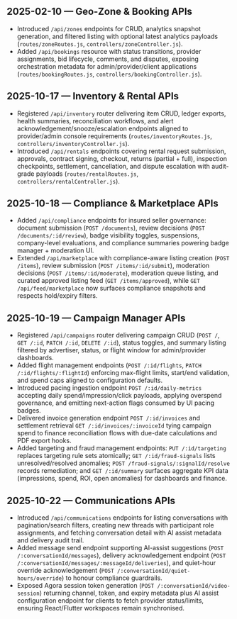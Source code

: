 ## 2025-02-10 — Geo-Zone & Booking APIs
- Introduced `/api/zones` endpoints for CRUD, analytics snapshot generation, and filtered listing with optional latest analytics payloads (`routes/zoneRoutes.js`, `controllers/zoneController.js`).
- Added `/api/bookings` resource with status transitions, provider assignments, bid lifecycle, comments, and disputes, exposing orchestration metadata for admin/provider/client applications (`routes/bookingRoutes.js`, `controllers/bookingController.js`).

## 2025-10-17 — Inventory & Rental APIs
- Registered `/api/inventory` router delivering item CRUD, ledger exports, health summaries, reconciliation workflows, and alert acknowledgement/snooze/escalation endpoints aligned to provider/admin console requirements (`routes/inventoryRoutes.js`, `controllers/inventoryController.js`).
- Introduced `/api/rentals` endpoints covering rental request submission, approvals, contract signing, checkout, returns (partial + full), inspection checkpoints, settlement, cancellation, and dispute escalation with audit-grade payloads (`routes/rentalRoutes.js`, `controllers/rentalController.js`).

## 2025-10-18 — Compliance & Marketplace APIs
- Added `/api/compliance` endpoints for insured seller governance: document submission (`POST /documents`), review decisions (`POST /documents/:id/review`), badge visibility toggles, suspensions, company-level evaluations, and compliance summaries powering badge manager + moderation UI.
- Extended `/api/marketplace` with compliance-aware listing creation (`POST /items`), review submission (`POST /items/:id/submit`), moderation decisions (`POST /items/:id/moderate`), moderation queue listing, and curated approved listing feed (`GET /items/approved`), while `GET /api/feed/marketplace` now surfaces compliance snapshots and respects hold/expiry filters.

## 2025-10-19 — Campaign Manager APIs
- Registered `/api/campaigns` router delivering campaign CRUD (`POST /`, `GET /:id`, `PATCH /:id`, `DELETE /:id`), status toggles, and summary listing filtered by advertiser, status, or flight window for admin/provider dashboards.
- Added flight management endpoints (`POST /:id/flights`, `PATCH /:id/flights/:flightId`) enforcing max-flight limits, start/end validation, and spend caps aligned to configuration defaults.
- Introduced pacing ingestion endpoint `POST /:id/daily-metrics` accepting daily spend/impression/click payloads, applying overspend governance, and emitting next-action flags consumed by UI pacing badges.
- Delivered invoice generation endpoint `POST /:id/invoices` and settlement retrieval `GET /:id/invoices/:invoiceId` tying campaign spend to finance reconciliation flows with due-date calculations and PDF export hooks.
- Added targeting and fraud management endpoints: `PUT /:id/targeting` replaces targeting rule sets atomically; `GET /:id/fraud-signals` lists unresolved/resolved anomalies; `POST /fraud-signals/:signalId/resolve` records remediation; and `GET /:id/summary` surfaces aggregate KPI data (impressions, spend, ROI, open anomalies) for dashboards and finance.

## 2025-10-22 — Communications APIs
- Introduced `/api/communications` endpoints for listing conversations with pagination/search filters, creating new threads with participant role assignments, and fetching conversation detail with AI assist metadata and delivery audit trail.
- Added message send endpoint supporting AI-assist suggestions (`POST /:conversationId/messages`), delivery acknowledgement endpoint (`POST /:conversationId/messages/:messageId/deliveries`), and quiet-hour override acknowledgement (`POST /:conversationId/quiet-hours/override`) to honour compliance guardrails.
- Exposed Agora session token generation (`POST /:conversationId/video-session`) returning channel, token, and expiry metadata plus AI assist configuration endpoint for clients to fetch provider status/limits, ensuring React/Flutter workspaces remain synchronised.

